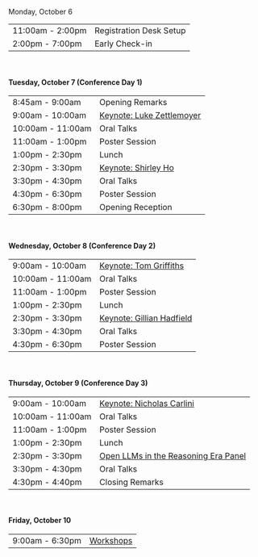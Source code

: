 Monday, October 6

<table>
<tr><td><div class="text-secondary">11:00am - 2:00pm</div></td><td>Registration Desk Setup</td></tr>
<tr><td><div class="text-secondary">2:00pm - 7:00pm</div></td><td>Early Check-in</td></tr>
</table>

<br/>
<h4>Tuesday, October 7 (Conference Day 1)</h4>

<table>
<tr><td><div class="text-secondary">8:45am - 9:00am</div></td><td>Opening Remarks</td></tr>
<!-- <tr><td colspan=2 style="font-style:italic">Session 1 (Sponsored by <a href="#">TBD</a>)</td></tr> -->
<tr><td><div class="text-secondary">9:00am - 10:00am</div></td><td><a href="/plenary.html#keynote">Keynote: Luke Zettlemoyer</a></td></tr>
<tr><td><div class="text-secondary">10:00am - 11:00am</div></td><td>Oral Talks</td></tr>
<tr><td><div class="text-secondary">11:00am - 1:00pm</div></td><td>Poster Session</td></tr>
<tr><td><div class="text-secondary">1:00pm - 2:30pm</div></td><td>Lunch</td></tr>
<!-- <tr><td colspan=2 style="font-style:italic">Session 2 (Sponsored by <a href="#">TBD</a>)</td></tr> -->
<tr><td><div class="text-secondary">2:30pm - 3:30pm</div></td><td><a href="/plenary.html#keynote">Keynote: Shirley Ho</a></td></tr>
<tr><td><div class="text-secondary">3:30pm - 4:30pm</div></td><td>Oral Talks</td></tr>
<tr><td><div class="text-secondary">4:30pm - 6:30pm</div></td><td>Poster Session</td></tr>
<tr><td><div class="text-secondary">6:30pm - 8:00pm</div></td><td>Opening Reception</td></tr>
</table>

<br/>
<h4>Wednesday, October 8 (Conference Day 2)</h4>

<table>
<tr><td><div class="text-secondary">9:00am - 10:00am</div></td><td><a href="/plenary.html#keynote">Keynote: Tom Griffiths</a></td></tr>
<tr><td><div class="text-secondary">10:00am - 11:00am</div></td><td>Oral Talks</td></tr>
<tr><td><div class="text-secondary">11:00am - 1:00pm</div></td><td>Poster Session</td></tr>
<tr><td><div class="text-secondary">1:00pm - 2:30pm</div></td><td>Lunch</td></tr>
<tr><td><div class="text-secondary">2:30pm - 3:30pm</div></td><td><a href="/plenary.html#keynote">Keynote: Gillian Hadfield</a></td></tr>
<tr><td><div class="text-secondary">3:30pm - 4:30pm</div></td><td>Oral Talks</td></tr>
<tr><td><div class="text-secondary">4:30pm - 6:30pm</div></td><td>Poster Session</td></tr>
</table>

<br/>
<h4>Thursday, October 9 (Conference Day 3)</h4>

<table>
<tr><td><div class="text-secondary">9:00am - 10:00am</div></td><td><a href="/plenary.html#keynote">Keynote: Nicholas Carlini</a></td></tr>
<tr><td><div class="text-secondary">10:00am - 11:00am</div></td><td>Oral Talks</td></tr>
<tr><td><div class="text-secondary">11:00am - 1:00pm</div></td><td>Poster Session</td></tr>
<tr><td><div class="text-secondary">1:00pm - 2:30pm</div></td><td>Lunch</td></tr>
<tr><td><div class="text-secondary">2:30pm - 3:30pm</div></td><td><a href="/plenary.html#reasoning-era-panel">Open LLMs in the Reasoning Era Panel</a></td></tr>
<tr><td><div class="text-secondary">3:30pm - 4:30pm</div></td><td>Oral Talks</td></tr>
<tr><td><div class="text-secondary">4:30pm - 4:40pm</div></td><td>Closing Remarks</td></tr>
</table>

<br/>
<h4>Friday, October 10</h4>

<table>
<tr><td><div class="text-secondary">9:00am - 6:30pm</div></td><td><a href="/workshops.html">Workshops</a></td></tr>
</table>
